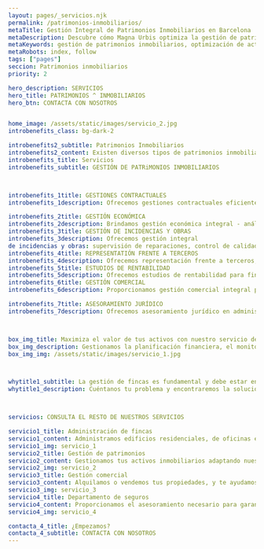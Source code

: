 ```yaml
---
layout: pages/_servicios.njk
permalink: /patrimonios-inmobiliarios/
metaTitle: Gestión Integral de Patrimonios Inmobiliarios en Barcelona | Magna Urbis
metaDescription: Descubre cómo Magna Urbis optimiza la gestión de patrimonios inmobiliarios en Barcelona, ofreciendo soluciones personalizadas para maximizar la rentabilidad de tus activos.
metaKeywords: gestión de patrimonios inmobiliarios, optimización de activos, Barcelona, Magna Urbis, rentabilidad inmobiliaria
metaRobots: index, follow
tags: ["pages"]
seccion: Patrimonios inmobiliarios
priority: 2

hero_description: SERVICIOS
hero_title: PATRIMONIOS ^ INMOBILIARIOS
hero_btn: CONTACTA CON NOSOTROS


home_image: /assets/static/images/servicio_2.jpg
introbenefits_class: bg-dark-2

introbenefits2_subtitle: Patrimonios Inmobiliarios
introbenefits2_content: Existen diversos tipos de patrimonios inmobiliarios, que van desde el propietario que alquila un solo inmueble hasta individuos o grupos con una cartera amplia y variada de activos inmobiliarios. 
introbenefits_title: Servicios
introbenefits_subtitle: GESTIÓN DE PATRiMONIOS INMOBILIARIOS



introbenefits_1title: GESTIONES CONTRACTUALES
introbenefits_1description: Ofrecemos gestiones contractuales eficientes- redacción, revisión y seguimiento de contratos para garantizar acuerdos claros, seguros y en cumplimiento legal.

introbenefits_2title: GESTIÓN ECONÓMICA
introbenefits_2description: Brindamos gestión económica integral - análisis financiero, elaboración de presupuestos y optimización de recursos para mejorar la rentabilidad de tu negocio.
introbenefits_3title: GESTIÓN DE INCIDENCIAS Y OBRAS
introbenefits_3description: Ofrecemos gestión integral 
de incidencias y obras: supervisión de reparaciones, control de calidad y coordinación de proyectos para asegurar resultados óptimos.
introbenefits_4title: REPRESENTATIÓN FRENTE A TERCEROS
introbenefits_4description: Ofrecemos representación frente a terceros, gestionando negociaciones y relaciones con clientes, proveedores y entidades para proteger tus intereses y derechos.
introbenefits_5title: ESTUDIOS DE RENTABILIDAD
introbenefits_5description: Ofrecemos estudios de rentabilidad para fincas, analizando ingresos, gastos y potencial de inversión. Optimiza la gestión de tus propiedades con datos claros.
introbenefits_6title: GESTIÓN COMERCIAL
introbenefits_6description: Proporcionamos gestión comercial integral para fincas, optimizando alquileres y ventas. Aumenta la ocupación y maximiza tus ingresos con estrategias efectivas.

introbenefits_7title: ASESORAMIENTO JURÍDICO
introbenefits_7description: Ofrecemos asesoramiento jurídico en administración de fincas, garantizando el cumplimiento legal, resolución de conflictos y protección de tus derechos e intereses.



box_img_title: Maximiza el valor de tus activos con nuestro servicio de gestión de patrimonio.
box_img_description: Gestionamos la planificación financiera, el monitoreo del mercado y la administración de inversiones, asegurando que cada decisión genere rentabilidad.
box_img_img: /assets/static/images/servicio_1.jpg



whytitle1_subtitle: La gestión de fincas es fundamental y debe estar en manos de una empresa capacitada y confiable; por eso, ajustamos nuestros servicios a las necesidades específicas de tu Comunidad de Propietarios.
whytitle1_description: Cuéntanos tu problema y encontraremos la solución. 



servicios: CONSULTA EL RESTO DE NUESTROS SERVICIOS

servicio1_title: Administración de fincas
servicio1_content: Administramos edificios residenciales, de oficinas e industriales en Barcelona.
servicio1_img: servicio_1
servicio2_title: Gestión de patrimonios
servicio2_content: Gestionamos tus activos inmobiliarios adaptando nuestros servicios a tus necesidades.
servicio2_img: servicio_2
servicio3_title: Gestión comercial
servicio3_content: Alquilamos o vendemos tus propiedades, y te ayudamos a encontrar las que mejor se ajusten a tu perfil patrimonial.
servicio3_img: servicio_3
servicio4_title: Departamento de seguros
servicio4_content: Proporcionamos el asesoramiento necesario para garantizar la excelencia en el servicio.
servicio4_img: servicio_4

contacta_4_title: ¿Empezamos?
contacta_4_subtitle: CONTACTA CON NOSOTROS
---
```

